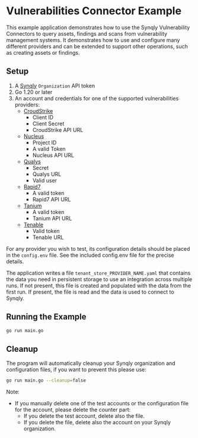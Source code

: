 # Vulnerabilities Connector Example

This example application demonstrates how to use the Synqly Vulnerability Connectors to query assets, findings and scans from vulnerability management systems. It demonstrates how to use and configure many different providers and can be extended to support other operations, such as creating assets or findings.

## Setup
1. A [Synqly](https://synqly.com) `Organization` API token
2. Go 1.20 or later
3. An account and credentials for one of the supported vulnerabilities providers:
    - [CroudStrike](https://docs.synqly.com/docs/crowdstrike-vulns-setup)
        - Client ID
        - Client Secret
        - CroudStrike API URL
    - [Nucleus](https://docs.synqly.com/docs/nucleus-vulns-setup)
        - Project ID
        - A valid Token
        - Nucleus API URL
    - [Qualys](https://docs.synqly.com/docs/qualys-vulns-setup)
        - Secret
        - Qualys URL
        - Valid user
    - [Rapid7](https://docs.synqly.com/docs/rapid7-vulns-setup)
        - A valid token
        - Rapid7 API URL
    - [Tanium](https://docs.synqly.com/docs/tanium-setup)
        - A valid token
        - Tanium API URL
    - [Tenable](https://docs.synqly.com/docs/tenable-vulns-setup)
        - Valid token
        - Tenable URL

For any provider you wish to test, its configuration details should be placed in the `config.env` file. See the included config.env file for the precise details.

The application writes a file `tenant_store_PROVIDER_NAME.yaml` that contains the data you need in persistent storage to use an integration across multiple runs. If not present, this file is created and populated with the data from the first run. If present, the file is read and the data is used to connect to Synqly.

## Running the Example
```bash
go run main.go
```

## Cleanup
The program will automatically cleanup your Synqly organization and configuration files, if you want to prevent this please use:
```bash
go run main.go --cleanup=false
```

Note:
- If you manually delete one of the test accounts or the configuration file for the account, please delete the counter part:
    - If you delete the test account, delete also the file.
    - If you delete the file, delete also the account on your Synqly organization.